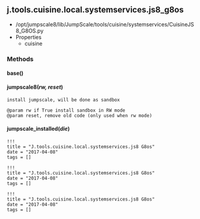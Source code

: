 <!-- toc -->
## j.tools.cuisine.local.systemservices.js8_g8os

- /opt/jumpscale8/lib/JumpScale/tools/cuisine/systemservices/CuisineJS8_G8OS.py
- Properties
    - cuisine

### Methods

#### base() 

#### jumpscale8(*rw, reset*) 

```
install jumpscale, will be done as sandbox

@param rw if True install sandbox in RW mode
@param reset, remove old code (only used when rw mode)

```

#### jumpscale_installed(*die*) 


```
!!!
title = "J.tools.cuisine.local.systemservices.js8 G8os"
date = "2017-04-08"
tags = []
```

```
!!!
title = "J.tools.cuisine.local.systemservices.js8 G8os"
date = "2017-04-08"
tags = []
```

```
!!!
title = "J.tools.cuisine.local.systemservices.js8 G8os"
date = "2017-04-08"
tags = []
```

